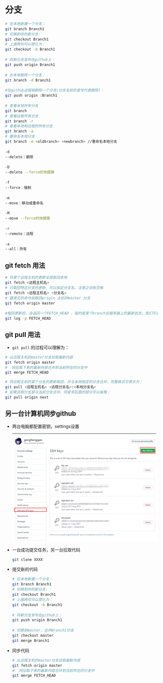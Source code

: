# 分支



```bash
# 在本地新建一个分支： 
git branch Branch1
# 切换到你的新分支: 
git checkout Branch1
# 上面两句可以简化为：
git checkout -b Branch1

# 将新分支发布在github上： 
git push origin Branch1

# 在本地删除一个分支： 
git branch -d Branch1

#在github远程端删除一个分支(分支名前的冒号代表删除)： 
git push origin :Branch1   

# 查看本地所有分支 
git branch 
# 查看远程所有分支
git branch -r 
# 查看本地和远程的所有分支
git branch -a 
# 重命名本地分支
git branch -m <oldbranch> <newbranch> //重命名本地分支

-d
--delete：删除

-D
--delete --force的快捷键

-f
--force：强制

-m
--move：移动或重命名

-M
--move --force的快捷键

-r
--remote：远程

-a
--all：所有
```



## git fetch 用法

```bash
# 将某个远程主机的更新全部取回本地
git fetch <远程主机名> 
# 只取回特定分支的更新，可以指定分支名，注意之间有空格
git fetch <远程主机名> <分支名> 
# 最常见的命令如取回origin 主机的master 分支
git fetch origin master

#取回更新后，会返回一个FETCH_HEAD ，指的是某个branch在服务器上的最新状态，我们可以在本地通过它查看刚取回的更新信息：
git log -p FETCH_HEAD
```



## git pull 用法

- `git pull` 的过程可以理解为：

```bash
# 从远程主机的master分支拉取最新内容 
git fetch origin master 
#  将拉取下来的最新内容合并到当前所在的分支中
git merge FETCH_HEAD  
```



```bash
# 将远程主机的某个分支的更新取回，并与本地指定的分支合并，完整格式可表示为：
git pull <远程主机名> <远程分支名>:<本地分支名>
# 如果远程分支是与当前分支合并，则冒号后面的部分可以省略：
git pull origin next
```





## 另一台计算机同步github

- 两台电脑都配置密钥，settings设置

  ![](IMG/微信截图_20210901164744.png)

- 一台成功提交任务，另一台拉取代码

  ```bash
  git clone XXXX
  ```

  

- 提交新的代码

  ```bash
  # 在本地新建一个分支： 
  git branch Branch1
  # 切换到你的新分支: 
  git checkout Branch1
  # 上面两句可以简化为：
  git checkout -b Branch1
  
  # 将新分支发布在github上： 
  git push origin Branch1
  
  # 切换到master，合并Branch1分支
  git checkout master
  git merge Branch1
  ```

  

- 同步代码

  ```bash
  # 从远程主机的master分支拉取最新内容 
  git fetch origin master 
  #  将拉取下来的最新内容合并到当前所在的分支中
  git merge FETCH_HEAD  
  ```

  

